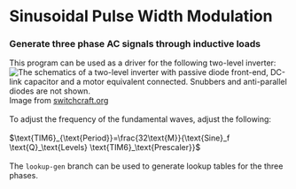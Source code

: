 # Sinusoidal Pulse Width Modulation

### Generate three phase AC signals through inductive loads

This program can be used as a driver for the following two-level inverter:<br/>
![The schematics of a two-level inverter with passive diode front-end, DC-link capacitor and a motor equivalent connected. Snubbers and anti-parallel diodes are not shown.](https://images.squarespace-cdn.com/content/v1/584729023e00bebf8abd6ba0/1495979634191-IJUTF9ERVVJDQNI2VXAB/image-asset.png?format=1000w)<br/>
Image from [switchcraft.org](https://www.switchcraft.org/)
<br/>
<br/>
To adjust the frequency of the fundamental waves, adjust the following:<br/>
<br/>
$`\text{TIM6}_{\text{Period}}=\frac{32\text{M}}{\text{Sine}_f \text{Q}_\text{Levels} \text{TIM6}_\text{Prescaler}}`$
<br/>
<br/>
The `lookup-gen` branch can be used to generate lookup tables for the three phases.

